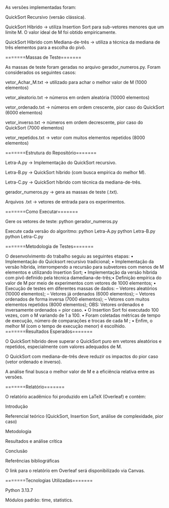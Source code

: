 As versões implementadas foram:

QuickSort Recursivo (versão clássica).

QuickSort Híbrido → utiliza Insertion Sort para sub-vetores menores que um limite M. O valor ideal de M foi obtido empiricamente.

QuickSort Híbrido com Mediana-de-três → utiliza a técnica da mediana de três elementos para a escolha do pivô.

=======Massas de Teste=======

As massas de teste foram geradas no arquivo gerador_numeros.py. Foram considerados os seguintes casos:

vetor_Achar_M.txt → utilizado para achar o melhor valor de M (1000 elementos)

vetor_aleatorio.txt → números em ordem aleatória (10000 elementos)

vetor_ordenado.txt → números em ordem crescente, pior caso do QuickSort (6000 elementos)

vetor_inverso.txt → números em ordem decrescente, pior caso do QuickSort (7000 elementos)

vetor_repetidos.txt → vetor com muitos elementos repetidos (8000 elementos)

=======Estrutura do Repositório=======

Letra-A.py → Implementação do QuickSort recursivo.

Letra-B.py → QuickSort híbrido (com busca empírica do melhor M).

Letra-C.py → QuickSort híbrido com técnica da mediana-de-três.

gerador_numeros.py → gera as massas de teste (.txt).

Arquivos .txt → vetores de entrada para os experimentos.

=======Como Executar=======

Gere os vetores de teste:
python gerador_numeros.py

Execute cada versão do algoritmo:
python Letra-A.py
python Letra-B.py
python Letra-C.py

=======Metodologia de Testes=======

O desenvolvimento do trabalho seguiu as seguintes etapas:
    • Implementação do Quicksort recursivo tradicional;
    • Implementação da versão híbrida, interrompendo a recursão para subvetores com menos de M elementos e utilizando Insertion Sort;
    • Implementação da versão híbrida com pivô definido pela técnica damediana-de-três;• Definição empírica do valor de M por meio de experimentos com             vetores de 1000 elementos;
    • Execução de testes em diferentes massas de dados:
        – Vetores aleatórios (10000 elementos);
        – Vetores já ordenados (6000 elementos);
        – Vetores ordenados de forma inversa (7000 elementos);
        – Vetores com muitos elementos repetidos (8000 elementos);
    OBS: Vetores ordenados e inversamente ordenados = pior caso.
    • O Insertion Sort foi executado 100 vezes, com o M variando de 1 a 100.
    • Foram coletadas métricas de tempo de execução, número de comparações e trocas de cada M ;
    • Enfim, o melhor M (com o tempo de execução menor) é escolhido.
=======Resultados Esperados=======

O QuickSort híbrido deve superar o QuickSort puro em vetores aleatórios e repetidos, especialmente com valores adequados de M.

O QuickSort com mediana-de-três deve reduzir os impactos do pior caso (vetor ordenado e inverso).

A análise final busca o melhor valor de M e a eficiência relativa entre as versões.

=======Relatório=======

O relatório acadêmico foi produzido em LaTeX (Overleaf) e contém:

Introdução

Referencial teórico (QuickSort, Insertion Sort, análise de complexidade, pior caso)

Metodologia

Resultados e análise crítica

Conclusão

Referências bibliográficas

O link para o relatório em Overleaf será disponibilizado via Canvas.

=======Tecnologias Utilizadas=======

Python 3.13.7

Módulos padrão: time, statistics.








